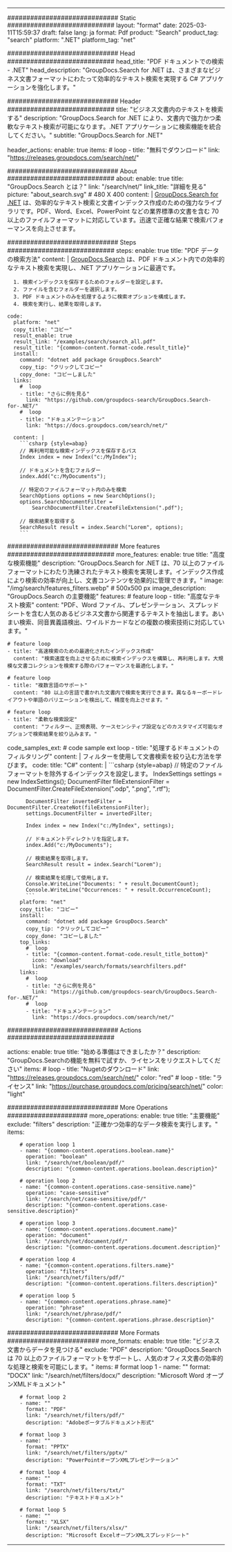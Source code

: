 
---
############################# Static ############################
layout: "format"
date:  2025-03-11T15:59:37
draft: false
lang: ja
format: Pdf
product: "Search"
product_tag: "search"
platform: ".NET"
platform_tag: "net"

############################# Head ############################
head_title: "PDF ドキュメントでの検索 - .NET"
head_description: "GroupDocs.Search for .NET は、さまざまなビジネス文書フォーマットにわたって効率的なテキスト検索を実現する C# アプリケーションを強化します。"

############################# Header ############################
title: "ビジネス文書内のテキストを検索する" 
description: "GroupDocs.Search for .NET により、文書内で強力かつ柔軟なテキスト検索が可能になります。.NET アプリケーションに検索機能を統合してください。"
subtitle: "GroupDocs.Search for .NET" 

header_actions:
  enable: true
  items:
    #  loop
    - title: "無料でダウンロード"
      link: "https://releases.groupdocs.com/search/net/"
      
############################# About ############################
about:
    enable: true
    title: "GroupDocs.Search とは？"
    link: "/search/net/"
    link_title: "詳細を見る"
    picture: "about_search.svg" # 480 X 400
    content: |
       [GroupDocs.Search for .NET](/search/net/) は、効率的なテキスト検索と文書インデックス作成のための強力なライブラリです。PDF、Word、Excel、PowerPoint などの業界標準の文書を含む 70 以上のファイルフォーマットに対応しています。迅速で正確な結果で検索パフォーマンスを向上させます。

############################# Steps ############################
steps:
    enable: true
    title: "PDF データの検索方法"
    content: |
      [GroupDocs.Search](/search/net/) は、PDF ドキュメント内での効率的なテキスト検索を実現し、.NET アプリケーションに最適です。
      
      1. 検索インデックスを保存するためのフォルダーを設定します。
      2. ファイルを含むフォルダーを選択します。
      3. PDF ドキュメントのみを処理するように検索オプションを構成します。
      4. 検索を実行し、結果を取得します。
   
    code:
      platform: "net"
      copy_title: "コピー"
      result_enable: true
      result_link: "/examples/search/search_all.pdf"
      result_title: "{common-content.format-code.result_title}"
      install:
        command: "dotnet add package GroupDocs.Search"
        copy_tip: "クリックしてコピー"
        copy_done: "コピーしました"
      links:
        #  loop
        - title: "さらに例を見る"
          link: "https://github.com/groupdocs-search/GroupDocs.Search-for-.NET/"
        #  loop
        - title: "ドキュメンテーション"
          link: "https://docs.groupdocs.com/search/net/"
          
      content: |
        ```csharp {style=abap}
        // 再利用可能な検索インデックスを保存するパス
        Index index = new Index("c:/MyIndex");

        // ドキュメントを含むフォルダー
        index.Add("c:/MyDocuments");

        // 特定のファイルフォーマット内のみを検索
        SearchOptions options = new SearchOptions();
        options.SearchDocumentFilter = 
            SearchDocumentFilter.CreateFileExtension(".pdf");

        // 検索結果を取得する
        SearchResult result = index.Search("Lorem", options);
        ```            

############################# More features ############################
more_features:
  enable: true
  title: "高度な検索機能"
  description: "GroupDocs.Search for .NET は、70 以上のファイルフォーマットにわたり洗練されたテキスト検索を実現します。インデックス作成により検索の効率が向上し、文書コンテンツを効果的に管理できます。"
  image: "/img/search/features_filters.webp" # 500x500 px
  image_description: "GroupDocs.Search の主要機能"
  features:
    # feature loop
    - title: "高度なテキスト検索"
      content: "PDF、Word ファイル、プレゼンテーション、スプレッドシートを含む人気のあるビジネス文書から関連するテキストを抽出します。あいまい検索、同音異義語検出、ワイルドカードなどの複数の検索技術に対応しています。"

    # feature loop
    - title: "高速検索のための最適化されたインデックス作成"
      content: "検索速度を向上させるために検索インデックスを構築し、再利用します。大規模な文書コレクションを検索する際のパフォーマンスを最適化します。"

    # feature loop
    - title: "複数言語のサポート"
      content: "80 以上の言語で書かれた文書内で検索を実行できます。異なるキーボードレイアウトや単語のバリエーションを検出して、精度を向上させます。"

    # feature loop
    - title: "柔軟な検索設定"
      content: "フィルター、正規表現、ケースセンシティブ設定などのカスタマイズ可能なオプションで検索結果を絞り込みます。"
      
  code_samples_ext:
    # code sample ext loop
    - title: "処理するドキュメントのフィルタリング"
      content: |
        フィルターを使用して文書検索を絞り込む方法を学びます。
      code:
        title: "C#"
        content: |
          ```csharp {style=abap}
          // 特定のファイルフォーマットを除外するインデックスを設定します。
          IndexSettings settings = new IndexSettings();
          DocumentFilter fileExtensionFilter = 
            DocumentFilter.CreateFileExtension(".odp", ".png", ".rtf");

          DocumentFilter invertedFilter = DocumentFilter.CreateNot(fileExtensionFilter);
          settings.DocumentFilter = invertedFilter;

          Index index = new Index("c:/MyIndex", settings);
              
          // ドキュメントディレクトリを指定します。
          index.Add("c:/MyDocuments");

          // 検索結果を取得します。
          SearchResult result = index.Search("Lorem");
          
          // 検索結果を処理して使用します。
          Console.WriteLine("Documents: " + result.DocumentCount);
          Console.WriteLine("Occurrences: " + result.OccurrenceCount);
          ```
        platform: "net"
        copy_title: "コピー"
        install:
          command: "dotnet add package GroupDocs.Search"
          copy_tip: "クリックしてコピー"
          copy_done: "コピーしました"
        top_links:
          #  loop
          - title: "{common-content.format-code.result_title_bottom}"
            icon: "download"
            link: "/examples/search/formats/searchfilters.pdf"
        links:
          #  loop
          - title: "さらに例を見る"
            link: "https://github.com/groupdocs-search/GroupDocs.Search-for-.NET/"
          #  loop
          - title: "ドキュメンテーション"
            link: "https://docs.groupdocs.com/search/net/"
            

            


############################# Actions ############################

actions:
  enable: true
  title: "始める準備はできましたか？"
  description: "GroupDocs.Searchの機能を無料で試すか、ライセンスをリクエストしてください"
  items:
    #  loop
    - title: "Nugetのダウンロード"
      link: "https://releases.groupdocs.com/search/net/"
      color: "red"
        #  loop
    - title: "ライセンス"
      link: "https://purchase.groupdocs.com/pricing/search/net/"
      color: "light"


############################# More Operations #####################
more_operations:
    enable: true
    title: "主要機能"
    exclude: "filters"
    description: "正確かつ効率的なデータ検索を実行します。"
    items: 
          
        # operation loop 1
        - name: "{common-content.operations.boolean.name}"
          operation: "boolean"
          link: "/search/net/boolean/pdf/"
          description: "{common-content.operations.boolean.description}"

        # operation loop 2
        - name: "{common-content.operations.case-sensitive.name}"
          operation: "case-sensitive"
          link: "/search/net/case-sensitive/pdf/"
          description: "{common-content.operations.case-sensitive.description}"

        # operation loop 3
        - name: "{common-content.operations.document.name}"
          operation: "document"
          link: "/search/net/document/pdf/"
          description: "{common-content.operations.document.description}"

        # operation loop 4
        - name: "{common-content.operations.filters.name}"
          operation: "filters"
          link: "/search/net/filters/pdf/"
          description: "{common-content.operations.filters.description}"

        # operation loop 5
        - name: "{common-content.operations.phrase.name}"
          operation: "phrase"
          link: "/search/net/phrase/pdf/"
          description: "{common-content.operations.phrase.description}"
          
        
          
############################# More Formats ########################
more_formats:
    enable: true
    title: "ビジネス文書からデータを見つける"
    exclude: "PDF"
    description: "GroupDocs.Search は 70 以上のファイルフォーマットをサポートし、人気のオフィス文書の効率的な処理と検索を可能にします。"
    items: 
        # format loop 1
        - name: ""
          format: "DOCX"
          link: "/search/net/filters/docx/"
          description: "Microsoft Word オープンXMLドキュメント"
          
        # format loop 2
        - name: ""
          format: "PDF"
          link: "/search/net/filters/pdf/"
          description: "Adobeポータブルドキュメント形式"
          
        # format loop 3
        - name: ""
          format: "PPTX"
          link: "/search/net/filters/pptx/"
          description: "PowerPointオープンXMLプレゼンテーション"

        # format loop 4
        - name: ""
          format: "TXT"
          link: "/search/net/filters/txt/"
          description: "テキストドキュメント"
          
        # format loop 5
        - name: ""
          format: "XLSX"
          link: "/search/net/filters/xlsx/"
          description: "Microsoft ExcelオープンXMLスプレッドシート"
  

---